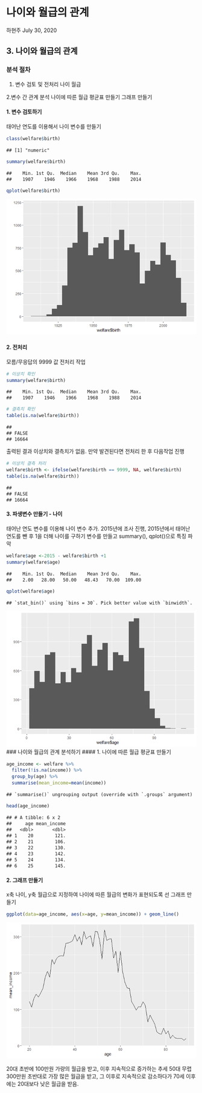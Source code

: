 나이와 월급의 관계
================
하현주
July 30, 2020

## 3\. 나이와 월급의 관계

### 분석 절차

1.  변수 검토 및 전처리 나이 월급

2.변수 간 관계 분석 나이에 따른 월급 평균표 만들기 그래프 만들기

#### 1\. 변수 검토하기

태어난 연도를 이용해서 나이 변수를 만들기

``` r
class(welfare$birth)
```

    ## [1] "numeric"

``` r
summary(welfare$birth)
```

    ##    Min. 1st Qu.  Median    Mean 3rd Qu.    Max. 
    ##    1907    1946    1966    1968    1988    2014

``` r
qplot(welfare$birth)
```

![](welfare03-작업-_files/figure-gfm/unnamed-chunk-2-1.png)<!-- -->

#### 2\. 전처리

모름/무응답의 9999 값 전처리 작업

``` r
# 이상치 확인
summary(welfare$birth)
```

    ##    Min. 1st Qu.  Median    Mean 3rd Qu.    Max. 
    ##    1907    1946    1966    1968    1988    2014

``` r
# 결측치 확인
table(is.na(welfare$birth))
```

    ## 
    ## FALSE 
    ## 16664

출력된 결과 이상치와 결측치가 없음. 만약 발견된다면 전처리 한 후 다음작업 진행

``` r
# 이상치 결측 처리
welfare$birth <- ifelse(welfare$birth == 9999, NA, welfare$birth)
table(is.na(welfare$birth))  
```

    ## 
    ## FALSE 
    ## 16664

#### 3\. 파생변수 만들기 - 나이

태어난 연도 변수를 이용해 나이 변수 추가. 2015년에 조사 진행, 2015년에서 태어난 연도를 뺀 후 1을 더해 나이를 구하기
변수를 만들고 summary(), qplot()으로 특징 파악

``` r
welfare$age <-2015 - welfare$birth +1
summary(welfare$age)
```

    ##    Min. 1st Qu.  Median    Mean 3rd Qu.    Max. 
    ##    2.00   28.00   50.00   48.43   70.00  109.00

``` r
qplot(welfare$age)
```

    ## `stat_bin()` using `bins = 30`. Pick better value with `binwidth`.

![](welfare03-작업-_files/figure-gfm/unnamed-chunk-5-1.png)<!-- --> \#\#\#
나이와 월급의 관계 분석하기 \#\#\#\# 1. 나이에 따른 월급 평균표 만들기

``` r
age_income <- welfare %>% 
  filter(!is.na(income)) %>% 
  group_by(age) %>% 
  summarise(mean_income=mean(income))
```

    ## `summarise()` ungrouping output (override with `.groups` argument)

``` r
head(age_income)
```

    ## # A tibble: 6 x 2
    ##     age mean_income
    ##   <dbl>       <dbl>
    ## 1    20        121.
    ## 2    21        106.
    ## 3    22        130.
    ## 4    23        142.
    ## 5    24        134.
    ## 6    25        145.

#### 2\. 그래프 만들기

x축 나이, y축 월급으로 지정하여 나이에 따른 월급의 변화가 표현되도록 선 그래프 만들기

``` r
ggplot(data=age_income, aes(x=age, y=mean_income)) + geom_line()
```

![](welfare03-작업-_files/figure-gfm/unnamed-chunk-7-1.png)<!-- -->

20대 초반에 100만원 가량의 월급을 받고, 이후 지속적으로 증가하는 추세 50대 무렵 300만원 초반대로 가장 많은 월급을
받고, 그 이후로 지속적으로 감소하다가 70세 이후에는 20대보다 낮은 월급을 받음.
